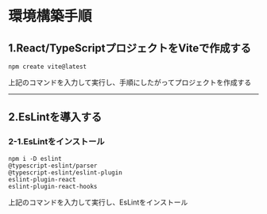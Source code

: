 # 環境構築手順

## 1.React/TypeScriptプロジェクトをViteで作成する
```
npm create vite@latest
```
上記のコマンドを入力して実行し、手順にしたがってプロジェクトを作成する

---
## 2.EsLintを導入する
### 2-1.EsLintをインストール
```
npm i -D eslint
@typescript-eslint/parser
@typescript-eslint/eslint-plugin
eslint-plugin-react
eslint-plugin-react-hooks
```
上記のコマンドを入力して実行し、EsLintをインストール
